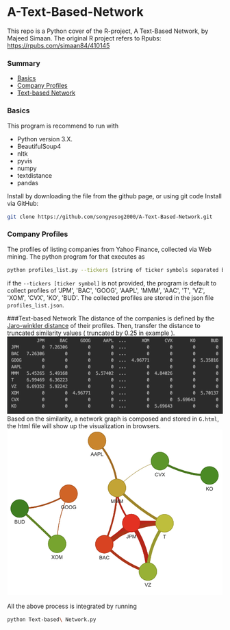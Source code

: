 # A-Text-Based-Network
This repo is a Python cover of the R-project, A Text-Based Network, by Majeed Simaan. The original R project refers to Rpubs: https://rpubs.com/simaan84/410145

### Summary
* [Basics](#Basics)
* [Company Profiles](#Company-Profiles)
* [Text-based Network](#Text-based-Network)

### Basics
This program is recommend to run with
- Python version 3.X.
- BeautifulSoup4
- nltk
- pyvis
- numpy
- textdistance
- pandas

Install by downloading the file from the github page, or using git code
Install via GitHub:
```bash
git clone https://github.com/songyesog2000/A-Text-Based-Network.git
```

### Company Profiles
The profiles of listing companies from Yahoo Finance, collected via Web mining. The python program for that executes as
```bash
python profiles_list.py --tickers [string of ticker symbols separated by ',']
```
if the ```--tickers [ticker symbol]``` is not provided, the program is default to collect profiles of 'JPM', 'BAC', 'GOOG', 'AAPL', 'MMM', 'AAC', 'T', 'VZ', 'XOM', 'CVX', 'KO', 'BUD'.
The collected profiles are stored in the json file ```profiles_list.json```.

###Text-based Network
The distance of the companies is defined by the [Jaro-winkler distance](https://en.wikipedia.org/wiki/Jaro%E2%80%93Winkler_distance) of their profiles.
Then, transfer the distance to truncated similarity values ( truncated by 0.25 in example ).
![example_W_similarity](https://github.com/songyesog2000/A-Text-Based-Network/blob/master/exampe_W_similarty.png)
Based on the similarity, a network graph is composed and stored in ```G.html```, the html file will show up the visualization in browsers.
![network graph](https://github.com/songyesog2000/A-Text-Based-Network/blob/master/network%20graph.png)

All the above process is integrated by running
```bash
python Text-based\ Network.py
```


